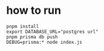 # how to run

```
pnpm install
export DATABASE_URL="postgres url"
pnpm prisma db push
DEBUG=prisma:* node index.js
```